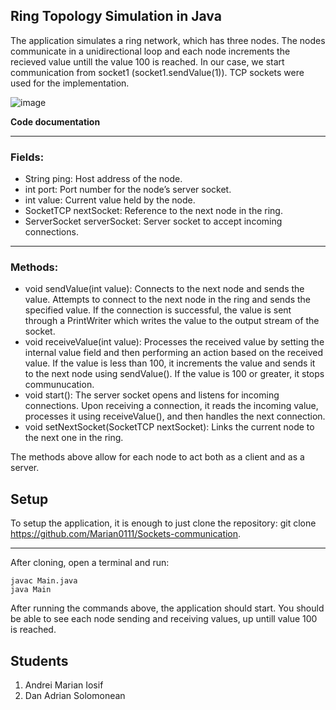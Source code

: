 ## Ring Topology Simulation in Java

The application simulates a ring network, which has three nodes. The nodes communicate in a unidirectional loop and each node increments the recieved value untill the value 100 is reached.
In our case, we start communication from socket1 (socket1.sendValue(1)). TCP sockets were used for the implementation.

![image](https://github.com/Marian0111/Sockets-communication/assets/113176325/52c8f44e-561c-45da-b5a1-31c1bb101ed0)

**Code documentation**
***
  ### Fields:
   * String ping: Host address of the node.
   * int port: Port number for the node’s server socket.
   * int value: Current value held by the node.
   * SocketTCP nextSocket: Reference to the next node in the ring.
   * ServerSocket serverSocket: Server socket to accept incoming connections.

***
  ### Methods:
   * void sendValue(int value): Connects to the next node and sends the value. Attempts to connect to the next node in the ring and sends the specified value. If the connection is successful, the value is sent through a PrintWriter which writes the value to the output stream of the socket.
   * void receiveValue(int value): Processes the received value by setting the internal value field and then performing an action based on the received value. If the value is less than 100, it increments the value and sends it to the next node using sendValue(). If the value is 100 or greater, it stops communucation.
   * void start(): The server socket opens and listens for incoming connections. Upon receiving a connection, it reads the incoming value, processes it using receiveValue(), and then handles the next connection.
   * void setNextSocket(SocketTCP nextSocket): Links the current node to the next one in the ring.

The methods above allow for each node to act both as a client and as a server.


## Setup
To setup the application, it is enough to just clone the repository: git clone https://github.com/Marian0111/Sockets-communication.
***
After cloning, open a terminal and run: 
```
javac Main.java
java Main
```
After running the commands above, the application should start. You should be able to see each node sending and receiving values, up untill value 100 is reached.

## Students
1. Andrei Marian Iosif
2. Dan Adrian Solomonean
